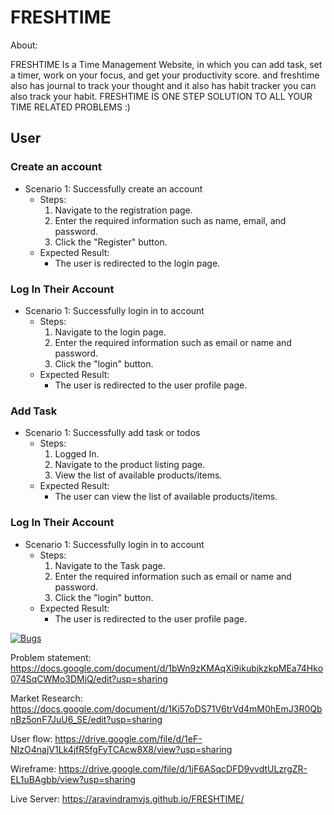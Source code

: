 # FRESHTIME
About:

FRESHTIME Is a Time Management Website, in which you can add task, set a timer, work on your focus, and get your productivity score. and freshtime also has journal to track your thought and it also has habit tracker you can also track your habit. FRESHTIME IS ONE STEP SOLUTION TO ALL YOUR TIME RELATED PROBLEMS :)

## User

### Create an account
- Scenario 1: Successfully create an account
    - Steps:
        1. Navigate to the registration page.
        2. Enter the required information such as name, email, and password.
        3. Click the "Register" button.
    - Expected Result:
        - The user is redirected to the login page.

### Log In Their Account
- Scenario 1: Successfully login in to account
    - Steps:
        1. Navigate to the login page.
        2. Enter the required information such as email or name and password.
        3. Click the "login" button.
    - Expected Result:
        - The user is redirected to the user profile page.


### Add Task
- Scenario 1: Successfully add task or todos
    - Steps:
        1. Logged In.
        2. Navigate to the product listing page.
        3. View the list of available products/items.
    - Expected Result:
        - The user can view the list of available products/items.

### Log In Their Account
- Scenario 1: Successfully login in to account
    - Steps:
        1. Navigate to the Task page.
        2. Enter the required information such as email or name and password.
        3. Click the "login" button.
    - Expected Result:
        - The user is redirected to the user profile page.


[![Bugs](https://sonarcloud.io/api/project_badges/measure?project=fssa-batch3_aravind.venkedeshwaran__web_project&metric=bugs)](https://sonarcloud.io/summary/new_code?id=fssa-batch3_aravind.venkedeshwaran__web_project)

Problem statement: https://docs.google.com/document/d/1bWn9zKMAqXi9ikubjkzkpMEa74Hko074SqCWMo3DMjQ/edit?usp=sharing

Market Research: https://docs.google.com/document/d/1Kj57oDS71V6trVd4mM0hEmJ3R0QbnBz5onF7JuU6_SE/edit?usp=sharing

User flow: https://drive.google.com/file/d/1eF-NIzO4najV1Lk4jfR5fgFyTCAcw8X8/view?usp=sharing

Wireframe: https://drive.google.com/file/d/1jF6ASqcDFD9vvdtULzrgZR-EL1uBAgbb/view?usp=sharing

Live Server: https://aravindramvjs.github.io/FRESHTIME/
